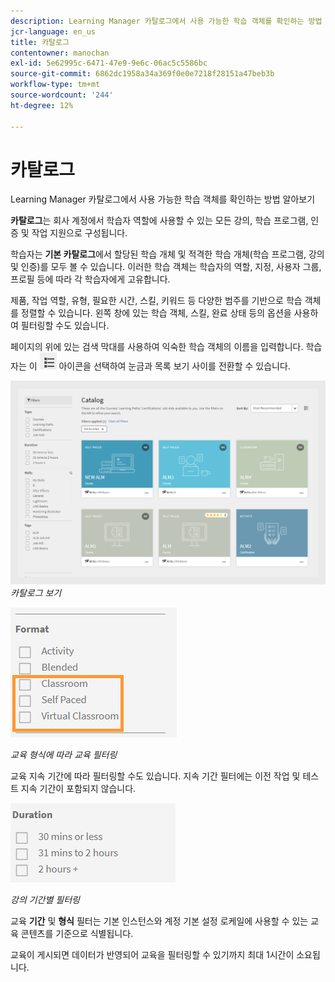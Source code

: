 ```yaml
---
description: Learning Manager 카탈로그에서 사용 가능한 학습 객체를 확인하는 방법 알아보기
jcr-language: en_us
title: 카탈로그
contentowner: manochan
exl-id: 5e62995c-6471-47e9-9e6c-06ac5c5586bc
source-git-commit: 6862dc1958a34a369f0e0e7218f28151a47beb3b
workflow-type: tm+mt
source-wordcount: '244'
ht-degree: 12%

---
```


# 카탈로그

Learning Manager 카탈로그에서 사용 가능한 학습 객체를 확인하는 방법 알아보기

**카탈로그**&#x200B;는 회사 계정에서 학습자 역할에 사용할 수 있는 모든 강의, 학습 프로그램, 인증 및 작업 지원으로 구성됩니다.

학습자는 **기본 카탈로그**&#x200B;에서 할당된 학습 개체 및 적격한 학습 개체(학습 프로그램, 강의 및 인증)를 모두 볼 수 있습니다. 이러한 학습 객체는 학습자의 역할, 지정, 사용자 그룹, 프로필 등에 따라 각 학습자에게 고유합니다.

제품, 작업 역할, 유형, 필요한 시간, 스킬, 키워드 등 다양한 범주를 기반으로 학습 객체를 정렬할 수 있습니다. 왼쪽 창에 있는 학습 객체, 스킬, 완료 상태 등의 옵션을 사용하여 필터링할 수도 있습니다.

페이지의 위에 있는 검색 막대를 사용하여 익숙한 학습 객체의 이름을 입력합니다. 학습자는 이 ![](assets/icon-list.png) 아이콘을 선택하여 눈금과 목록 보기 사이를 전환할 수 있습니다.

![](assets/catalogs.png)
*카탈로그 보기*

<!--As a learner, you can  filter training based on the format of training, for example, Classroom, Self-paced, or Virtual Classroom. In addition, the learner can also filter the trainings based on Training Duration. Skill Levels filter which is already available, can now be enabled/disabled by Administrator. -->

![](assets/image014.png)

*교육 형식에 따라 교육 필터링*

교육 지속 기간에 따라 필터링할 수도 있습니다. 지속 기간 필터에는 이전 작업 및 테스트 지속 기간이 포함되지 않습니다.

![](assets/image015.png)

*강의 기간별 필터링*

교육 **기간** 및 **형식** 필터는 기본 인스턴스와 계정 기본 설정 로케일에 사용할 수 있는 교육 콘텐츠를 기준으로 식별됩니다.

교육이 게시되면 데이터가 반영되어 교육을 필터링할 수 있기까지 최대 1시간이 소요됩니다.
